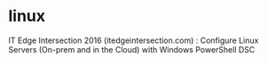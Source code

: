 # linux
IT Edge Intersection 2016 (itedgeintersection.com) : Configure Linux Servers (On-prem and in the Cloud) with Windows PowerShell DSC

